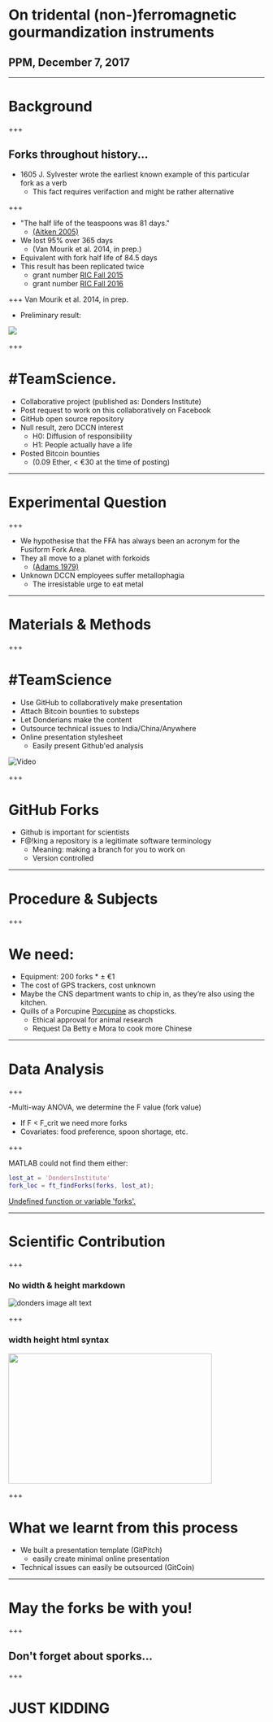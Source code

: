 # On tridental (non-)ferromagnetic gourmandization instruments
## PPM, December 7, 2017

---

# Background

+++

## Forks throughout history...
- 1605 J. Sylvester wrote the earliest known example of this particular fork as a verb
  - This fact requires verifaction and might be rather alternative

+++

- "The half life of the teaspoons was 81 days." 
  - [(Aitken 2005)](https://doi.org/10.1136/bmj.331.7531.1498)
- We lost 95% over 365 days 
  - (Van Mourik et al. 2014, in prep.) 
- Equivalent with fork half life of 84.5 days
- This result has been replicated twice
  - grant number [RIC Fall 2015](https://docs.google.com/document/d/15jg1YHpHG_-xchWnq9zHXQoU33K2eqEI97rbhe0TdVI) 
  - grant number [RIC Fall 2016](https://docs.google.com/document/d/1JwDWR4ktyRerZ78i_v9WBSoHi2pvvsan2ejlBvIaXpU)

+++
Van Mourik et al. 2014, in prep.
- Preliminary result:

![](https://raw.githubusercontent.com/TimVanMourik/ForkPPM/master/images/ForkFace.png)

+++

# #TeamScience.

- Collaborative project (published as: Donders Institute)
- Post request to work on this collaboratively on Facebook
- GitHub open source repository
- Null result, zero DCCN interest
  - H0: Diffusion of responsibility
  - H1: People actually have a life
- Posted Bitcoin bounties 
  - (0.09 Ether, < €30 at the time of posting)

---

# Experimental Question
+++
- We hypothesise that the FFA has always been an acronym for the Fusiform Fork Area.
- They all move to a planet with forkoids
  - [(Adams 1979)](https://en.wikipedia.org/wiki/The_Hitchhiker%27s_Guide_to_the_Galaxy)
- Unknown DCCN employees suffer metallophagia
  - The irresistable urge to eat metal

---

# Materials & Methods

+++
# #TeamScience

- Use GitHub to collaboratively make presentation
- Attach Bitcoin bounties to substeps
- Let Donderians make the content
- Outsource technical issues to India/China/Anywhere
- Online presentation stylesheet
  - Easily present Github'ed analysis

![Video](https://www.youtube.com/embed/MaGSG7Lselk?start=6)

+++

# GitHub Forks

- Github is important for scientists
- F@!king a repository is a legitimate software terminology
  - Meaning: making a branch for you to work on
  - Version controlled

---

# Procedure & Subjects

+++
# We need:
- Equipment: 200 forks * ± €1
- The cost of GPS trackers, cost unknown
- Maybe the CNS department wants to chip in, as they’re also using the kitchen.
- Quills of a Porcupine [Porcupine](https://timvanmourik.github.io/Porcupine) as chopsticks. 
  - Ethical approval for animal research 
  - Request Da Betty e Mora to cook more Chinese

---

# Data Analysis

+++

-Multi-way ANOVA, we determine the F value (fork value)
  - If F < F_crit we need more forks
  - Covariates: food preference, spoon shortage, etc.

+++

MATLAB could not find them either:
```MATLAB
lost_at = 'DondersInstitute'
fork_loc = ft_findForks(forks, lost_at);
```
[Undefined function or variable 'forks'.]()

---
# Scientific Contribution

+++
### No width & height markdown
![donders image alt text](http://www.ru.nl/publish/pages/796445/from_molecule_to_population_fw.png)

+++
### width height html syntax
<img alt-text="molecule to population" src='http://www.ru.nl/publish/pages/796445/from_molecule_to_population_fw.png' width=400 height=256/>

+++

# What we learnt from this process
- We built a presentation template (GitPitch)
  - easily create minimal online presentation
- Technical issues can easily be outsourced (GitCoin)

---

# May the forks be with you!


+++

## Don't forget about sporks...

+++

# JUST KIDDING

